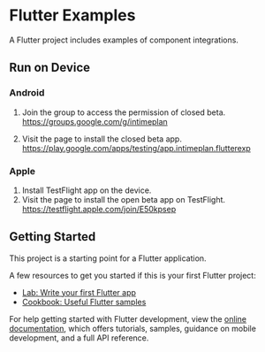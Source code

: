 # Flutter Examples

A Flutter project includes examples of component integrations.

## Run on Device

### Android

1. Join the group to access the permission of closed beta.  
https://groups.google.com/g/intimeplan

2. Visit the page to install the closed beta app.
https://play.google.com/apps/testing/app.intimeplan.flutterexp

### Apple

1. Install TestFlight app on the device.
2. Visit the page to install the open beta app on TestFlight.
https://testflight.apple.com/join/E50kpsep

## Getting Started

This project is a starting point for a Flutter application.

A few resources to get you started if this is your first Flutter project:

- [Lab: Write your first Flutter app](https://docs.flutter.dev/get-started/codelab)
- [Cookbook: Useful Flutter samples](https://docs.flutter.dev/cookbook)

For help getting started with Flutter development, view the
[online documentation](https://docs.flutter.dev/), which offers tutorials,
samples, guidance on mobile development, and a full API reference.
